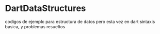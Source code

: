 # DartDataStructures
codigos de ejemplo para estructura de datos pero esta vez en dart sintaxis basica, y problemas resueltos

